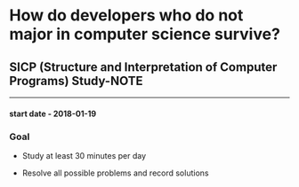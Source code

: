 # How do developers who do not major in computer science survive?

## SICP (Structure and Interpretation of Computer Programs) Study-NOTE

----

#### start date - 2018-01-19




### Goal

* Study at least 30 minutes per day

* Resolve all possible problems and record solutions
    
